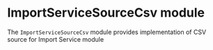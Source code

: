 # ImportServiceSourceCsv module

The `ImportServiceSourceCsv` module provides implementation of CSV source for Import Service module
